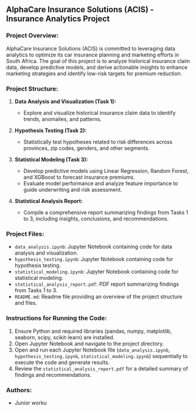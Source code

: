 ## AlphaCare Insurance Solutions (ACIS) - Insurance Analytics Project

### Project Overview:
AlphaCare Insurance Solutions (ACIS) is committed to leveraging data analytics to optimize its car insurance planning and marketing efforts in South Africa. The goal of this project is to analyze historical insurance claim data, develop predictive models, and derive actionable insights to enhance marketing strategies and identify low-risk targets for premium reduction.

### Project Structure:
1. **Data Analysis and Visualization (Task 1):**
   - Explore and visualize historical insurance claim data to identify trends, anomalies, and patterns.

2. **Hypothesis Testing (Task 2):**
   - Statistically test hypotheses related to risk differences across provinces, zip codes, genders, and other segments.

3. **Statistical Modeling (Task 3):**
   - Develop predictive models using Linear Regression, Random Forest, and XGBoost to forecast insurance premiums.
   - Evaluate model performance and analyze feature importance to guide underwriting and risk assessment.

4. **Statistical Analysis Report:**
   - Compile a comprehensive report summarizing findings from Tasks 1 to 3, including insights, conclusions, and recommendations.

### Project Files:
- `data_analysis.ipynb`: Jupyter Notebook containing code for data analysis and visualization.
- `hypothesis_testing.ipynb`: Jupyter Notebook containing code for hypothesis testing.
- `statistical_modeling.ipynb`: Jupyter Notebook containing code for statistical modeling.
- `statistical_analysis_report.pdf`: PDF report summarizing findings from Tasks 1 to 3.
- `README.md`: Readme file providing an overview of the project structure and files.

### Instructions for Running the Code:
1. Ensure Python and required libraries (pandas, numpy, matplotlib, seaborn, scipy, scikit-learn) are installed.
2. Open Jupyter Notebook and navigate to the project directory.
3. Open and run each Jupyter Notebook file (`data_analysis.ipynb`, `hypothesis_testing.ipynb`, `statistical_modeling.ipynb`) sequentially to execute the code and generate results.
4. Review the `statistical_analysis_report.pdf` for a detailed summary of findings and recommendations.

### Authors:
- Junior worku




